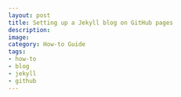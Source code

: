 ```yaml
---
layout: post
title: Setting up a Jekyll blog on GitHub pages
description:
image:
category: How-to Guide
tags:
- how-to
- blog
- jekyll
- github
---
```

